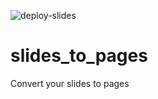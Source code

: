 ![deploy-slides](https://github.com/fawazsiddiqi/slides_to_pages/workflows/deploy-slides/badge.svg?branch=master)

# slides_to_pages

Convert your slides to pages
